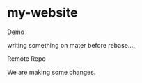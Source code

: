 # my-website
Demo

writing something on mater before rebase....

Remote Repo 

We are making some changes.
